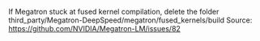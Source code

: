If Megatron stuck at fused kernel compilation, delete the folder third_party/Megatron-DeepSpeed/megatron/fused_kernels/build
Source: https://github.com/NVIDIA/Megatron-LM/issues/82
